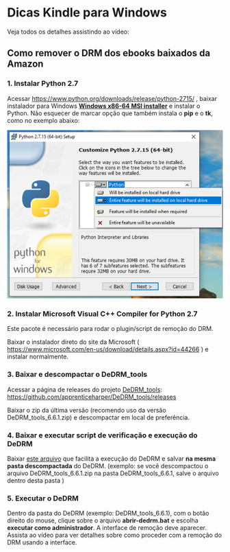 # Dicas Kindle para Windows

Veja todos os detalhes assistindo ao vídeo: 



## Como remover o DRM dos ebooks baixados da Amazon

### 1. Instalar Python 2.7 

Acessar https://www.python.org/downloads/release/python-2715/ , 
baixar instalador para Windows [**Windows x86-64 MSI installer**](https://www.python.org/ftp/python/2.7.15/python-2.7.15.amd64.msi)
e instalar o Python. Não esquecer de marcar opção que também instala o **pip** e o **tk**, como no exemplo abaixo:

![](https://raw.githubusercontent.com/matheusmota/dicas-kindle/master/arquivos/imagens/python-install.png)



### 2. Instalar Microsoft Visual C++ Compiler for Python 2.7 

Este pacote é necessário para rodar o plugin/script de remoção do DRM.

Baixar o instalador direto do site da Microsoft ( https://www.microsoft.com/en-us/download/details.aspx?id=44266 ) e instalar normalmente.

### 3. Baixar e descompactar o DeDRM_tools

Acessar a página de releases do projeto [DeDRM_tools](https://github.com/apprenticeharper/DeDRM_tools): https://github.com/apprenticeharper/DeDRM_tools/releases

Baixar o zip da última versão (recomendo uso da versão DeDRM_tools_6.6.1.zip) e descompactar em local de preferência.

### 4. Baixar e executar script de verificação e execução do DeDRM 

Baixar [este arquivo](https://raw.githubusercontent.com/matheusmota/dicas-kindle/master/resources/abrir-dedrm.bat) que facilita a execução do DeDRM e salvar **na mesma pasta descompactada** do DeDRM. 
(exemplo: se você descompactou o arquivo DeDRM_tools_6.6.1.zip na pasta DeDRM_tools_6.6.1, salve o arquivo dentro desta pasta )

### 5. Executar o DeDRM 

Dentro da pasta do DeDRM (exemplo: DeDRM_tools_6.6.1), com o botão direito do mouse, clique sobre o arquivo **abrir-dedrm.bat** e escolha **executar como administrador**. A interface de remoção deve aparecer. Assista ao vídeo para ver detalhes sobre como proceder com a remoção do DRM usando a interface.

